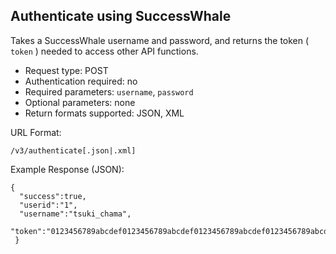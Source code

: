 Authenticate using SuccessWhale
-------------------------------

Takes a SuccessWhale username and password, and returns the token ( `token` ) needed to access other API functions.

* Request type: POST
* Authentication required: no
* Required parameters: `username`, `password`
* Optional parameters: none
* Return formats supported: JSON, XML

URL Format:

    /v3/authenticate[.json|.xml]

Example Response (JSON):

    {
      "success":true,
      "userid":"1",
      "username":"tsuki_chama",
      "token":"0123456789abcdef0123456789abcdef0123456789abcdef0123456789abcdef0123456789abcdef0123456789abcdef"
     }
